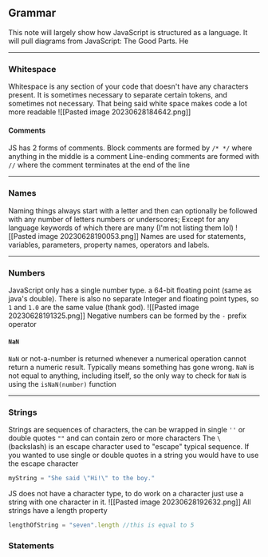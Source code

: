## Grammar
This note will largely show how JavaScript is structured as a language. It will pull diagrams from JavaScript: The Good Parts. He
***
### Whitespace
Whitespace is any section of your code that doesn't have any characters present. It is sometimes necessary to separate certain tokens, and sometimes not necessary. That being said white space makes code a lot more readable
![[Pasted image 20230628184642.png]]
#### Comments
JS has 2 forms of comments.
	Block comments are formed by `/* */` where anything in the middle is a comment
	Line-ending comments are formed with `//` where the comment terminates at the end of the line
***
### Names
Naming things always start with a letter and then can optionally be followed with any number of letters numbers or underscores; Except for any language keywords of which there are many (I'm not listing them lol)
![[Pasted image 20230628190053.png]]
Names are used for statements, variables, parameters, property names, operators and labels.
***
### Numbers
JavaScript only has a single number type. a 64-bit floating point (same as java's double). There is also no separate Integer and floating point types, so `1` and `1.0` are the same value (thank god).
![[Pasted image 20230628191325.png]]
Negative numbers can be formed by the `-` prefix operator
#### `NaN`
`NaN` or not-a-number is returned whenever a numerical operation cannot return a numeric result. Typically means something has gone wrong. `NaN` is not equal to anything, including itself, so the only way to check for `NaN` is using the `isNaN(number)` function
***
### Strings
Strings are sequences of characters, the can be wrapped in single `''` or double quotes `""` and can contain zero or more characters
The `\` (backslash) is an escape character used to "escape" typical sequence. If you wanted to use single or double quotes in a string you would have to use the escape character
```Javascript
myString = "She said \"Hi!\" to the boy."
```
JS does not have a character type, to do work on a character just use a string with one character in it.
![[Pasted image 20230628192632.png]]
All strings have a length property
```Javascript
lengthOfString = "seven".length //this is equal to 5
```
### Statements
